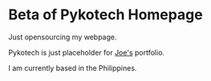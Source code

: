 Beta of Pykotech Homepage
=========================

Just opensourcing my webpage.

Pykotech is just placeholder for [Joe's](http://jpalala.com) portfolio. 

I am currently based in the Philippines.


